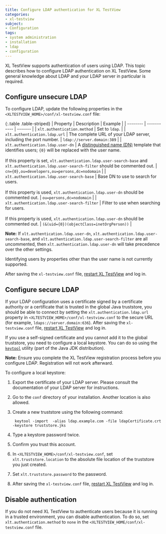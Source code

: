 ```yaml
---
title: Configure LDAP authentication for XL TestView
categories:
- xl-testview
subject:
- Configuration
tags:
- system administration
- installation
- ldap
- configuration
---
```


XL TestView supports authentication of users using LDAP. This topic describes how to configure LDAP authentication on XL TestView. Some general knowledge about LDAP and your LDAP server in particular is required.

## Configure unsecure LDAP

To configure LDAP, update the following properties in the `<XLTESTVIEW_HOME>/conf/xl-testview.conf` file:

{:.table .table-striped}
| Property | Description | Example |
| -------- | ----------- | ------- |
| `xlt.authentication.method` | Set to `ldap`. |
| `xlt.authentication.ldap.url` | The complete URL of your LDAP server, including the port number. | `ldap://server.domain:389` |
| `xlt.authentication.ldap.user-dn` | A [distinguished name (DN)](http://www.ietf.org/rfc/rfc2253.txt) template that identifies users; `{0}` will be replaced with the user name.<br /><br />If this property is set, `xlt.authentication.ldap.user-search-base` and `xlt.authentication.ldap.user-search-filter` should be commented out. | `cn={0},ou=developers,ou=persons,dc=nodomain` |
| `xlt.authentication.ldap.user-search-base` | Base DN to use to search for users.<br /><br />If this property is used, `xlt.authentication.ldap.user-dn` should be commented out.  | `ou=persons,dc=nodomain` |
| `xlt.authentication.ldap.user-search-filter` | Filter to use when searching for users.<br /><br />If this property is used, `xlt.authentication.ldap.user-dn` should be commented out. | `(&(uid={0})(objectClass=inetOrgPerson))` |

**Note:** If `xlt.authentication.ldap.user-dn`, `xlt.authentication.ldap.user-search-base`, and `xlt.authentication.ldap.user-search-filter` are all uncommented, then `xlt.authentication.ldap.user-dn` will take precedence over the other settings.

Identifying users by properties other than the user name is not currently supported.

After saving the `xl-testview.conf` file, [restart XL TestView](/xl-testview/how-to/start.html) and log in.

## Configure secure LDAP

If your LDAP configuration uses a certificate signed by a certificate authority or a certificate that is trusted in the global Java truststore, you should be able to connect by setting the `xlt.authentication.ldap.url` property in `<XLTESTVIEW_HOME>/conf/xl-testview.conf` to the secure URL (for example, `ldaps://server.domain:636`). After saving the `xl-testview.conf` file, [restart XL TestView](/xl-testview/how-to/start.html) and log in.

If you use a self-signed certificate and you cannot add it to the global truststore, you need to configure a local keystore. You can do so using the [`keytool`](http://docs.oracle.com/javase/7/docs/technotes/tools/windows/keytool.html) utility (part of the Java JDK distribution).

**Note:** Ensure you complete the XL TestView registration process before you configure LDAP. Registration will not work afterward.

To configure a local keystore:

1. Export the certificate of your LDAP server. Please consult the documentation of your LDAP server for instructions.
2. Go to the `conf` directory of your installation. Another location is also allowed.
3. Create a new truststore using the following command:

        keytool -import  -alias ldap.example.com -file ldapCertificate.crt -keystore truststore.jks

4. Type a keystore password twice.
5. Confirm you trust this account.
6. In `<XLTESTVIEW_HOME>/conf/xl-testview.conf`, set `xlt.truststore.location` to the absolute file location of the truststore you just created.
7. Set `xlt.truststore.password` to the password.
8. After saving the `xl-testview.conf` file, [restart XL TestView](/xl-testview/how-to/start.html) and log in.

## Disable authentication

If you do not need XL TestView to authenticate users because it is running in a trusted environment, you can disable authentication. To do so, set `xlt.authentication.method` to `none` in the `<XLTESTVIEW_HOME/conf/xl-testview.conf` file.
